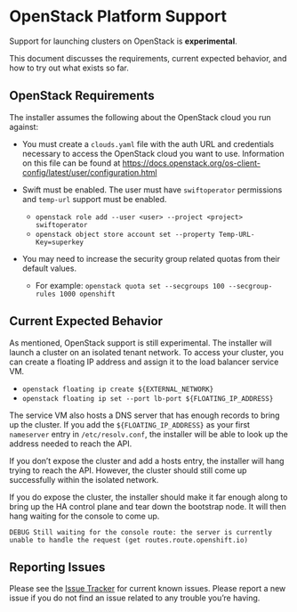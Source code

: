 # OpenStack Platform Support

Support for launching clusters on OpenStack is **experimental**.

This document discusses the requirements, current expected behavior, and how to
try out what exists so far.

## OpenStack Requirements

The installer assumes the following about the OpenStack cloud you run against:

* You must create a `clouds.yaml` file with the auth URL and credentials
    necessary to access the OpenStack cloud you want to use.  Information on
    this file can be found at
    https://docs.openstack.org/os-client-config/latest/user/configuration.html

* Swift must be enabled.  The user must have `swiftoperator` permissions and
  `temp-url` support must be enabled.
  * `openstack role add --user <user> --project <project> swiftoperator`
  * `openstack object store account set --property Temp-URL-Key=superkey`

* You may need to increase the security group related quotas from their default
  values.
  * For example: `openstack quota set --secgroups 100 --secgroup-rules 1000
    openshift`

## Current Expected Behavior

As mentioned, OpenStack support is still experimental.  The installer will
launch a cluster on an isolated tenant network.  To access your cluster, you
can create a floating IP address and assign it to the load balancer service VM.

* `openstack floating ip create ${EXTERNAL_NETWORK}`
* `openstack floating ip set --port lb-port ${FLOATING_IP_ADDRESS}`

The service VM also hosts a DNS server that has enough records to bring up the
cluster.  If you add the `${FLOATING_IP_ADDRESS}` as your first `nameserver`
entry in `/etc/resolv.conf`, the installer will be able to look up the address
needed to reach the API.

If you don’t expose the cluster and add a hosts entry, the installer will hang
trying to reach the API.  However, the cluster should still come up
successfully within the isolated network.

If you do expose the cluster, the installer should make it far enough along to
bring up the HA control plane and tear down the bootstrap node.  It will then
hang waiting for the console to come up.

`DEBUG Still waiting for the console route: the server is currently unable to
handle the request (get routes.route.openshift.io)`

## Reporting Issues

Please see the [Issue Tracker][issues_openstack] for current known issues.
Please report a new issue if you do not find an issue related to any trouble
you’re having.

[issues_openstack]: https://github.com/openshift/installer/issues?utf8=%E2%9C%93&q=is%3Aissue+is%3Aopen+openstack
